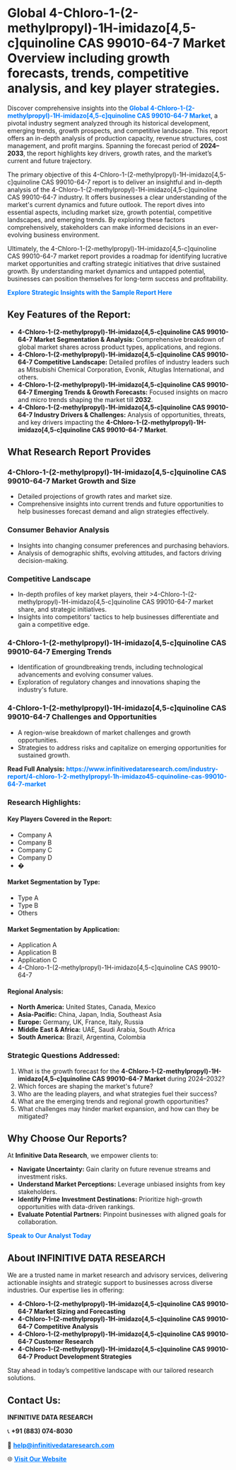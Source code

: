 <h1>Global 4-Chloro-1-(2-methylpropyl)-1H-imidazo[4,5-c]quinoline CAS 99010-64-7 Market Overview including growth forecasts, trends, competitive analysis, and key player strategies.</h1>
<p>
Discover comprehensive insights into the 
<a href="https://www.infinitivedataresearch.com/industry-report/4-chloro-1-2-methylpropyl-1h-imidazo45-cquinoline-cas-99010-64-7-market" rel="dofollow" style="color: #007BFF; text-decoration: none;"><strong>Global 4-Chloro-1-(2-methylpropyl)-1H-imidazo[4,5-c]quinoline CAS 99010-64-7 Market</strong></a>, a pivotal industry segment analyzed through its historical development, emerging trends, growth prospects, and competitive landscape. This report offers an in-depth analysis of production capacity, revenue structures, cost management, and profit margins. Spanning the forecast period of <strong>2024–2033</strong>, the report highlights key drivers, growth rates, and the market’s current and future trajectory.
</p>
<p>
The primary objective of this 4-Chloro-1-(2-methylpropyl)-1H-imidazo[4,5-c]quinoline CAS 99010-64-7 report is to deliver an insightful and in-depth analysis of the 4-Chloro-1-(2-methylpropyl)-1H-imidazo[4,5-c]quinoline CAS 99010-64-7 industry. It offers businesses a clear understanding of the market's current dynamics and future outlook. The report dives into essential aspects, including market size, growth potential, competitive landscapes, and emerging trends. By exploring these factors comprehensively, stakeholders can make informed decisions in an ever-evolving business environment.
</p>
<p>
Ultimately, the 4-Chloro-1-(2-methylpropyl)-1H-imidazo[4,5-c]quinoline CAS 99010-64-7 market report provides a roadmap for identifying lucrative market opportunities and crafting strategic initiatives that drive sustained growth. By understanding market dynamics and untapped potential, businesses can position themselves for long-term success and profitability.
</p>
<p>
<a href="https://www.infinitivedataresearch.com/request-sample/reportId=110317" style="color: #007BFF; text-decoration: none;"><strong>Explore Strategic Insights with the Sample Report Here</strong></a>
</p>

<h2>Key Features of the Report:</h2>
<ul>
<li><strong>4-Chloro-1-(2-methylpropyl)-1H-imidazo[4,5-c]quinoline CAS 99010-64-7 Market Segmentation & Analysis:</strong> Comprehensive breakdown of global market shares across product types, applications, and regions.</li>
<li><strong>4-Chloro-1-(2-methylpropyl)-1H-imidazo[4,5-c]quinoline CAS 99010-64-7 Competitive Landscape:</strong> Detailed profiles of industry leaders such as Mitsubishi Chemical Corporation, Evonik, Altuglas International, and others.</li>
<li><strong>4-Chloro-1-(2-methylpropyl)-1H-imidazo[4,5-c]quinoline CAS 99010-64-7 Emerging Trends & Growth Forecasts:</strong> Focused insights on macro and micro trends shaping the market till <strong>2032</strong>.</li>
<li><strong>4-Chloro-1-(2-methylpropyl)-1H-imidazo[4,5-c]quinoline CAS 99010-64-7 Industry Drivers & Challenges:</strong> Analysis of opportunities, threats, and key drivers impacting the <strong>4-Chloro-1-(2-methylpropyl)-1H-imidazo[4,5-c]quinoline CAS 99010-64-7 Market</strong>.</li>
</ul>

<h2>What Research Report Provides</h2>
<h3>4-Chloro-1-(2-methylpropyl)-1H-imidazo[4,5-c]quinoline CAS 99010-64-7 Market Growth and Size</h3>
<ul>
<li>Detailed projections of growth rates and market size.</li>
<li>Comprehensive insights into current trends and future opportunities to help businesses forecast demand and align strategies effectively.</li>
</ul>

<h3>Consumer Behavior Analysis</h3>
<ul>
<li>Insights into changing consumer preferences and purchasing behaviors.</li>
<li>Analysis of demographic shifts, evolving attitudes, and factors driving decision-making.</li>
</ul>

<h3>Competitive Landscape</h3>
<ul>
<li>In-depth profiles of key market players, their >4-Chloro-1-(2-methylpropyl)-1H-imidazo[4,5-c]quinoline CAS 99010-64-7 market share, and strategic initiatives.</li>
<li>Insights into competitors' tactics to help businesses differentiate and gain a competitive edge.</li>
</ul>

<h3>4-Chloro-1-(2-methylpropyl)-1H-imidazo[4,5-c]quinoline CAS 99010-64-7 Emerging Trends</h3>
<ul>
<li>Identification of groundbreaking trends, including technological advancements and evolving consumer values.</li>
<li>Exploration of regulatory changes and innovations shaping the industry's future.</li>
</ul>

<h3>4-Chloro-1-(2-methylpropyl)-1H-imidazo[4,5-c]quinoline CAS 99010-64-7 Challenges and Opportunities</h3>
<ul>
<li>A region-wise breakdown of market challenges and growth opportunities.</li>
<li>Strategies to address risks and capitalize on emerging opportunities for sustained growth.</li>
</ul>
<p><strong>Read Full Analysis:</strong> <a href="https://www.infinitivedataresearch.com/industry-report/4-chloro-1-2-methylpropyl-1h-imidazo45-cquinoline-cas-99010-64-7-market" rel="dofollow" style="color: #007BFF; text-decoration: none;"><strong>https://www.infinitivedataresearch.com/industry-report/4-chloro-1-2-methylpropyl-1h-imidazo45-cquinoline-cas-99010-64-7-market</strong></a></p>
<h3>Research Highlights:</h3>
<h4>Key Players Covered in the Report:</h4>
<ul><li>Company A</li><li>Company B</li><li>Company C</li><li>Company D</li><li>�</li></ul>
<h4>Market Segmentation by Type:</h4>
<ul><li>Type A</li><li>Type B</li><li>Others</li></ul>
<h4>Market Segmentation by Application:</h4>
<ul><li>Application A</li><li>Application B</li><li>Application C</li><li>4-Chloro-1-(2-methylpropyl)-1H-imidazo[4,5-c]quinoline CAS 99010-64-7</li></ul>

<h4>Regional Analysis:</h4>
<ul>
<li><strong>North America:</strong> United States, Canada, Mexico</li>
<li><strong>Asia-Pacific:</strong> China, Japan, India, Southeast Asia</li>
<li><strong>Europe:</strong> Germany, UK, France, Italy, Russia</li>
<li><strong>Middle East & Africa:</strong> UAE, Saudi Arabia, South Africa</li>
<li><strong>South America:</strong> Brazil, Argentina, Colombia</li>
</ul>

<h3>Strategic Questions Addressed:</h3>
<ol>
<li>What is the growth forecast for the <strong>4-Chloro-1-(2-methylpropyl)-1H-imidazo[4,5-c]quinoline CAS 99010-64-7 Market</strong> during 2024–2032?</li>
<li>Which forces are shaping the market's future?</li>
<li>Who are the leading players, and what strategies fuel their success?</li>
<li>What are the emerging trends and regional growth opportunities?</li>
<li>What challenges may hinder market expansion, and how can they be mitigated?</li>
</ol>

<h2>Why Choose Our Reports?</h2>
<p>At <strong>Infinitive Data Research</strong>, we empower clients to:</p>
<ul>
<li><strong>Navigate Uncertainty:</strong> Gain clarity on future revenue streams and investment risks.</li>
<li><strong>Understand Market Perceptions:</strong> Leverage unbiased insights from key stakeholders.</li>
<li><strong>Identify Prime Investment Destinations:</strong> Prioritize high-growth opportunities with data-driven rankings.</li>
<li><strong>Evaluate Potential Partners:</strong> Pinpoint businesses with aligned goals for collaboration.</li>
</ul>
<p><a href="https://www.infinitivedataresearch.com/industry-report/4-chloro-1-2-methylpropyl-1h-imidazo45-cquinoline-cas-99010-64-7-market" rel="dofollow" style="color: #007BFF; text-decoration: none;"><strong>Speak to Our Analyst Today</strong></a></p>

<h2>About INFINITIVE DATA RESEARCH</h2>
<p>We are a trusted name in market research and advisory services, delivering actionable insights and strategic support to businesses across diverse industries. Our expertise lies in offering:</p>
<ul>
<li><strong>4-Chloro-1-(2-methylpropyl)-1H-imidazo[4,5-c]quinoline CAS 99010-64-7 Market Sizing and Forecasting</strong></li>
<li><strong>4-Chloro-1-(2-methylpropyl)-1H-imidazo[4,5-c]quinoline CAS 99010-64-7 Competitive Analysis</strong></li>
<li><strong>4-Chloro-1-(2-methylpropyl)-1H-imidazo[4,5-c]quinoline CAS 99010-64-7 Customer Research</strong></li>
<li><strong>4-Chloro-1-(2-methylpropyl)-1H-imidazo[4,5-c]quinoline CAS 99010-64-7 Product Development Strategies</strong></li>
</ul>
<p>Stay ahead in today’s competitive landscape with our tailored research solutions.</p>

<h2>Contact Us:</h2>
<p><strong>INFINITIVE DATA RESEARCH</strong></p>
<p>📞 <strong>+91 (883) 074-8030</strong></p>
<p>📧 <strong><a href="mailto:help@infinitivedataresearch.com" style="color: #007BFF;">help@infinitivedataresearch.com</a></strong></p>
<p>🌐 <strong><a href="https://www.infinitivedataresearch.com" rel="dofollow" style="color: #007BFF;">Visit Our Website</a></strong></p>